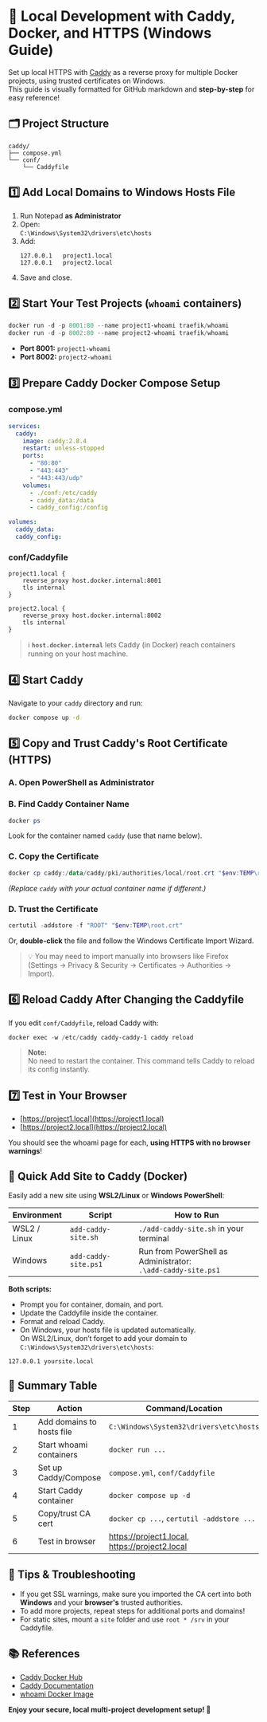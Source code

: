 # 🚀 Local Development with Caddy, Docker, and HTTPS (Windows Guide)

Set up local HTTPS with [Caddy](https://caddyserver.com/) as a reverse proxy for multiple Docker projects, using trusted certificates on Windows.  
This guide is visually formatted for GitHub markdown and **step-by-step** for easy reference!

## 🗂️ Project Structure

```
caddy/
├── compose.yml
└── conf/
    └── Caddyfile
```
## 1️⃣ Add Local Domains to Windows Hosts File

1. Run Notepad **as Administrator**  
2. Open:  
   `C:\Windows\System32\drivers\etc\hosts`
3. Add:
   ```
   127.0.0.1   project1.local
   127.0.0.1   project2.local
   ```
4. Save and close.

## 2️⃣ Start Your Test Projects (`whoami` containers)

```powershell
docker run -d -p 8001:80 --name project1-whoami traefik/whoami
docker run -d -p 8002:80 --name project2-whoami traefik/whoami
```
- **Port 8001:** `project1-whoami`
- **Port 8002:** `project2-whoami`

## 3️⃣ Prepare Caddy Docker Compose Setup

### **compose.yml**
```yaml
services:
  caddy:
    image: caddy:2.8.4
    restart: unless-stopped
    ports:
      - "80:80"
      - "443:443"
      - "443:443/udp"
    volumes:
      - ./conf:/etc/caddy
      - caddy_data:/data
      - caddy_config:/config

volumes:
  caddy_data:
  caddy_config:
```

### **conf/Caddyfile**
```caddyfile
project1.local {
    reverse_proxy host.docker.internal:8001
    tls internal
}

project2.local {
    reverse_proxy host.docker.internal:8002
    tls internal
}
```

> ℹ️ **`host.docker.internal`** lets Caddy (in Docker) reach containers running on your host machine.

## 4️⃣ Start Caddy

Navigate to your `caddy` directory and run:
```bash
docker compose up -d
```

## 5️⃣ Copy and Trust Caddy's Root Certificate (HTTPS)

### **A. Open PowerShell as Administrator**

### **B. Find Caddy Container Name**
```powershell
docker ps
```
Look for the container named `caddy` (use that name below).

### **C. Copy the Certificate**
```powershell
docker cp caddy:/data/caddy/pki/authorities/local/root.crt "$env:TEMP\root.crt"
```
*(Replace `caddy` with your actual container name if different.)*

### **D. Trust the Certificate**
```powershell
certutil -addstore -f "ROOT" "$env:TEMP\root.crt"
```
Or, **double-click** the file and follow the Windows Certificate Import Wizard.

> 💡 You may need to import manually into browsers like Firefox (Settings → Privacy & Security → Certificates → Authorities → Import).

## 6️⃣ Reload Caddy After Changing the Caddyfile

If you edit `conf/Caddyfile`, reload Caddy with:
```powershell
docker exec -w /etc/caddy caddy-caddy-1 caddy reload
```
> **Note:**  
No need to restart the container. This command tells Caddy to reload its config instantly.

## 7️⃣ Test in Your Browser

- [https://project1.local](https://project1.local)
- [https://project2.local](https://project2.local)

You should see the whoami page for each, **using HTTPS with no browser warnings**!

## 🚀 Quick Add Site to Caddy (Docker)

Easily add a new site using **WSL2/Linux** or **Windows PowerShell**:

| Environment    | Script                 | How to Run                                                |
|----------------|------------------------|-----------------------------------------------------------|
| WSL2 / Linux   | `add-caddy-site.sh`    | `./add-caddy-site.sh` in your terminal                    |
| Windows        | `add-caddy-site.ps1`   | Run from PowerShell as Administrator:<br>`.\add-caddy-site.ps1` |

**Both scripts:**
- Prompt you for container, domain, and port.
- Update the Caddyfile inside the container.
- Format and reload Caddy.
- On Windows, your hosts file is updated automatically.<br>
  On WSL2/Linux, don’t forget to add your domain to `C:\Windows\System32\drivers\etc\hosts`:

```plaintext
127.0.0.1 yoursite.local
```

## 📝 Summary Table

| Step | Action                    | Command/Location                                          |
|------|---------------------------|-----------------------------------------------------------|
| 1    | Add domains to hosts file | `C:\Windows\System32\drivers\etc\hosts`                  |
| 2    | Start whoami containers   | `docker run ...`                                          |
| 3    | Set up Caddy/Compose      | `compose.yml`, `conf/Caddyfile`                           |
| 4    | Start Caddy container     | `docker compose up -d`                                    |
| 5    | Copy/trust CA cert        | `docker cp ...`, `certutil -addstore ...`                 |
| 6    | Test in browser           | https://project1.local, https://project2.local            |

## 🎯 Tips & Troubleshooting

- If you get SSL warnings, make sure you imported the CA cert into both **Windows** and your **browser's** trusted authorities.
- To add more projects, repeat steps for additional ports and domains!
- For static sites, mount a `site` folder and use `root * /srv` in your Caddyfile.

## 📚 References

- [Caddy Docker Hub](https://hub.docker.com/_/caddy)
- [Caddy Documentation](https://caddyserver.com/docs/)
- [whoami Docker Image](https://hub.docker.com/r/traefik/whoami)

**Enjoy your secure, local multi-project development setup! 🚦**